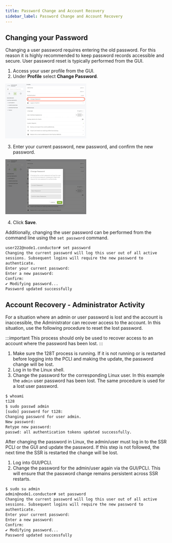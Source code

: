 ```yaml
---
title: Password Change and Account Recovery
sidebar_label: Password Change and Account Recovery
---
```


## Changing your Password

Changing a user password requires entering the old password. For this reason it is highly recommended to keep password records accessible and secure. User password reset is typically performed from the GUI. 

1. Access your user profile from the GUI.
2. Under **Profile** select **Change Password**.

![User Profile](/img/user-profile.png)

3. Enter your current password, new password, and confirm the new password.

![Change Password Screen](/img/user-change-password.png)

4. Click **Save**.

Additionally, changing the user password can be performed from the command line using the `set password` command.

```
user222@node1.conductor# set password
Changing the current password will log this user out of all active sessions. Subsequent logins will require the new password to authenticate.
Enter your current password:
Enter a new password:
Confirm:
✔ Modifying password...
Password updated successfully
```

## Account Recovery - Administrator Activity 

For a situation where an admin or user password is lost and the account is inaccessible, the Administrator can recover access to the account. In this situation, use the following procedure to reset the lost password.

:::important
This process should only be used to recover access to an account where the password has been lost. 
:::

1. Make sure the 128T process is running. If it is not running or is restarted before logging into the PCLI and making the update, the password change will be lost. 
2. Log in to the Linux shell. 
3. Change the password for the corresponding Linux user. In this example the `admin` user password has been lost. The same procedure is used for a lost user password. 

```
$ whoami
t128
$ sudo passwd admin
[sudo] password for t128:
Changing password for user admin.
New password:
Retype new password:
passwd: all authentication tokens updated successfully.
```
After changing the password in Linux, the admin/user must log in to the SSR PCLI or the GUI and update the password. If this step is not followed, the next time the SSR is restarted the change will be lost. 

1. Log into GUI/PCLI.
2. Change the password for the admin/user again via the GUI/PCLI. This will ensure that the password change remains persistent across SSR restarts.

```
$ sudo su admin
admin@node1.conductor# set password
Changing the current password will log this user out of all active sessions. Subsequent logins will require the new password to authenticate.
Enter your current password:
Enter a new password:
Confirm:
✔ Modifying password...
Password updated successfully
```

